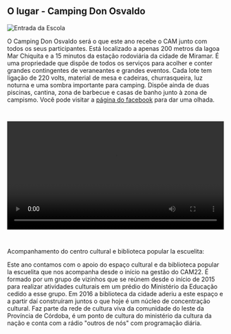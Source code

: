 ## O lugar - Camping Don Osvaldo

![Entrada da Escola](/img/artículos/donosvaldo.webp)

O Camping Don Osvaldo será o que este ano recebe o CAM junto com todos os seus participantes. Está localizado a apenas 200 metros da lagoa Mar Chiquita e a 15 minutos da estação rodoviária da cidade de Miramar. É uma propriedade que dispõe de todos os serviços para acolher e conter grandes contingentes de veraneantes e grandes eventos. Cada lote tem ligação de 220 volts, material de mesa e cadeiras, churrasqueira, luz noturna e uma sombra importante para camping. Dispõe ainda de duas piscinas, cantina, zona de barbecue e casas de banho junto à zona de campismo. Você pode visitar a [página do facebook](https://www.facebook.com/Camping-Don-Osvaldo-205979423659659) para dar uma olhada.

<script src="https://cdn.plyr.io/3.6.12/plyr.js"></script>
<video width=100% style="margin: 2em auto;" playsinline controls data-poster="/img/artículos/donosvaldo.webp">
  <source src="/video/videocamping.mp4" type="video/mp4" />
</video>


Acompanhamento do centro cultural e biblioteca popular la escuelita:

Este ano contamos com o apoio do espaço cultural e da biblioteca popular la escuelita que nos acompanha desde o início na gestão do CAM22. É formado por um grupo de vizinhos que se reúnem desde o início de 2015 para realizar atividades culturais em um prédio do Ministério da Educação cedido a esse grupo. Em 2016 a biblioteca da cidade aderiu a este espaço e a partir daí construíram juntos o que hoje é um núcleo de concentração cultural. Faz parte da rede de cultura viva da comunidade do leste da Província de Córdoba, é um ponto de cultura do ministério da cultura da nação e conta com a rádio "outros de nós" com programação diária.

